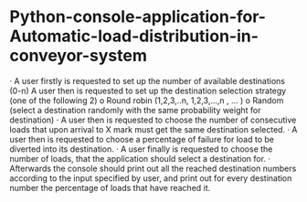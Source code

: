 # Python-console-application-for-Automatic-load-distribution-in-conveyor-system
·        A user firstly is requested to set up the number of available destinations (0-n) A user then is requested to set up the destination selection strategy (one of the following 2)  o   Round robin (1,2,3,..n, 1,2,3,…,n , … )  o   Random (select a destination randomly with the same probability weight for destination)  ·        A user then is requested to choose the number of consecutive loads that upon arrival to X mark must get the same destination selected.  ·        A user then is requested to choose a percentage of failure for load to be diverted into its destination.  ·        A user finally is requested to choose the number of loads, that the application should select a destination for.  ·        Afterwards the console should print out all the reached destination numbers according to the input specified by user, and print out for every destination number the percentage of loads that have reached it.
